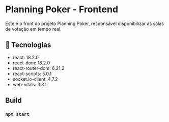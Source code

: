 # Planning Poker - Frontend

Este é o front do projeto Planning Poker, responsável disponibilizar as salas de votação em tempo real.

## 🚀 Tecnologias

- react: 18.2.0
- react-dom: 18.2.0
- react-router-dom: 6.21.2
- react-scripts: 5.0.1
- socket.io-client: 4.7.2
- web-vitals: 3.3.1


## Build

### `npm start`

